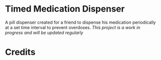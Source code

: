 # Timed Medication Dispenser
 A pill dispenser created for a friend to dispense his medication periodically at a set time interval to prevent overdoses.
 *This project is a work in progress and will be updated regularly*

 <h1>Credits</h1>

